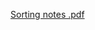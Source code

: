 [Sorting notes .pdf](https://github.com/PaulManriquez/SortAlgorithms/files/15381870/Sorting.notes.pdf)
